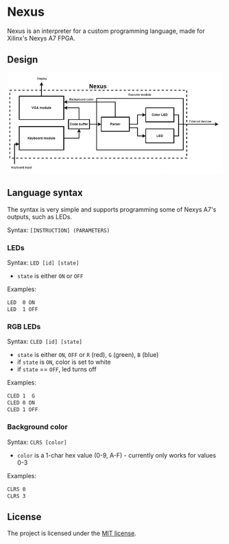 # Nexus

Nexus is an interpreter for a custom programming language, made for Xilinx's Nexys A7 FPGA.

## Design

![](Nexus.png)

## Language syntax

The syntax is very simple and supports programming some of Nexys A7's outputs, such as LEDs.

Syntax: `[INSTRUCTION] (PARAMETERS)`

### LEDs

Syntax: `LED [id] [state]`
- `state` is either `ON` or `OFF`

Examples:
```
LED  0 ON
LED  1 OFF
```

### RGB LEDs

Syntax: `CLED [id] [state]`
- `state` is either `ON`, `OFF` or `R` (red), `G` (green), `B` (blue)
- if `state` is `ON`, color is set to white 
- if `state` == `OFF`, led turns off

Examples:
```
CLED 1  G
CLED 0 ON
CLED 1 OFF 
```

### Background color

Syntax: `CLRS [color]`
- `color` is a 1-char hex value (0-9, A-F) - currently only works for values 0-3

Examples:
```
CLRS 0
CLRS 3
```

## License

The project is licensed under the [MIT license](LICENSE).
